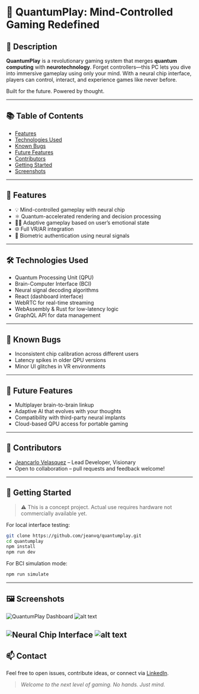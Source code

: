 
# 🧠 QuantumPlay: Mind-Controlled Gaming Redefined

## 📝 Description
**QuantumPlay** is a revolutionary gaming system that merges **quantum computing** with **neurotechnology**. Forget controllers—this PC lets you dive into immersive gameplay using only your mind. With a neural chip interface, players can control, interact, and experience games like never before.

Built for the future. Powered by thought.

---

## 📚 Table of Contents
- [Features](#features)
- [Technologies Used](#technologies-used)
- [Known Bugs](#known-bugs)
- [Future Features](#future-features)
- [Contributors](#contributors)
- [Getting Started](#getting-started)
- [Screenshots](#screenshots)

---

## 🚀 Features
- 💡 Mind-controlled gameplay with neural chip
- ⚛️ Quantum-accelerated rendering and decision processing
- 🧘‍♂️ Adaptive gameplay based on user’s emotional state
- 🌐 Full VR/AR integration
- 🔐 Biometric authentication using neural signals

---

## 🛠 Technologies Used
- Quantum Processing Unit (QPU)
- Brain-Computer Interface (BCI)
- Neural signal decoding algorithms
- React (dashboard interface)
- WebRTC for real-time streaming
- WebAssembly & Rust for low-latency logic
- GraphQL API for data management

---

## 🐞 Known Bugs
- Inconsistent chip calibration across different users
- Latency spikes in older QPU versions
- Minor UI glitches in VR environments

---

## 🔮 Future Features
- Multiplayer brain-to-brain linkup
- Adaptive AI that evolves with your thoughts
- Compatibility with third-party neural implants
- Cloud-based QPU access for portable gaming

---

## 👥 Contributors
- [Jeancarlo Velasquez](https://github.com/jeanvq) – Lead Developer, Visionary
- Open to collaboration – pull requests and feedback welcome!

---

## 🧪 Getting Started

> ⚠️ This is a concept project. Actual use requires hardware not commercially available yet.

For local interface testing:

```bash
git clone https://github.com/jeanvq/quantumplay.git
cd quantumplay
npm install
npm run dev
````

For BCI simulation mode:

```bash
npm run simulate
```

---

## 🖼 Screenshots

![QuantumPlay Dashboard](./screenshots/dashboard.png)
![alt text](loves.avif)


![Neural Chip Interface](./screenshots/neural-chip.png)
![alt text](readme.jpg)
---

## 📫 Contact

Feel free to open issues, contribute ideas, or connect via [LinkedIn](https://www.linkedin.com/in/jeancarlo-velasquez).

> *Welcome to the next level of gaming. No hands. Just mind.*


